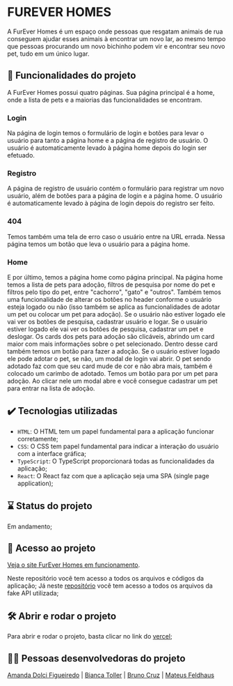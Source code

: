 # FUREVER HOMES

A FurEver Homes é um espaço onde pessoas que resgatam animais de rua conseguem ajudar esses animais à encontrar um novo lar, ao mesmo tempo que pessoas procurando um novo bichinho podem vir e encontrar seu novo pet, tudo em um único lugar.

<!-- <img src="#" alt="Imagem da FurEver Homes" width="50%"> -->

## 🔨 Funcionalidades do projeto

A FurEver Homes possui quatro páginas. Sua página principal é a home, onde a lista de pets e a maiorias das funcionalidades se encontram.

### Login

Na página de login temos o formulário de login e botões para levar o usuário para tanto a página home e a página de registro de usuário. O usuário é automaticamente levado à página home depois do login ser efetuado.

### Registro

A página de registro de usuário contém o formulário para registrar um novo usuário, além de botões para a página de login e a página home. O usuário é automaticamente levado à página de login depois do registro ser feito.

### 404

Temos também uma tela de erro caso o usuário entre na URL errada. Nessa página temos um botão que leva o usuário para a página home.

### Home

E por último, temos a página home como página principal. Na página home temos a lista de pets para adoção, filtros de pesquisa por nome do pet e filtros pelo tipo do pet, entre "cachorro", "gato" e "outros". Também temos uma funcionalidade de alterar os botões no header conforme o usuário esteja logado ou não (isso também se aplica as funcionalidades de adotar um pet ou colocar um pet para adoção).
Se o usuário não estiver logado ele vai ver os botões de pesquisa, cadastrar usuário e logar. Se o usuário estiver logado ele vai ver os botões de pesquisa, cadastrar um pet e deslogar.
Os cards dos pets para adoção são clicáveis, abrindo um card maior com mais informações sobre o pet selecionado. Dentro desse card também temos um botão para fazer a adoção. Se o usuário estiver logado ele pode adotar o pet, se não, um modal de login vai abrir. O pet sendo adotado faz com que seu card mude de cor e não abra mais, também é colocado um carimbo de adotado.
Temos um botão para por um pet para adoção. Ao clicar nele um modal abre e você consegue cadastrar um pet para entrar na lista de adoção.

## ✔️ Tecnologias utilizadas

- `HTML`: O HTML tem um papel fundamental para a aplicação funcionar corretamente;
- `CSS`: O CSS tem papel fundamental para indicar a interação do usuário com a interface gráfica;
- `TypeScript`: O TypeScript proporcionará todas as funcionalidades da aplicação;
- `React`: O React faz com que a aplicação seja uma SPA (single page application);

## ⌛ Status do projeto

Em andamento;

## 📁 Acesso ao projeto

[Veja o site FurEver Homes em funcionamento](#).

Neste repositório você tem acesso a todos os arquivos e códigos da aplicação;
Já neste <a href="https://github.com/projeto-final-m3-adoption/furever-homes-backend" target="_blank">repositório</a> você tem acesso a todos os arquivos da fake API utilizada;

## 🛠️ Abrir e rodar o projeto

Para abrir e rodar o projeto, basta clicar no link do <a href="#" target="_blank">vercel</a>;

## 👩‍💻 Pessoas desenvolvedoras do projeto

<a href="https://github.com/amandadolci" target="_blank">Amanda Dolci Figueiredo</a> | <a href="https://github.com/bitoller" target="_blank">Bianca Toller</a> | <a href="https://github.com/BrunoAPdaC" target="_blank">Bruno Cruz</a> | <a href="https://github.com/mateusjfeldhaus" target="_blank">Mateus Feldhaus</a>
